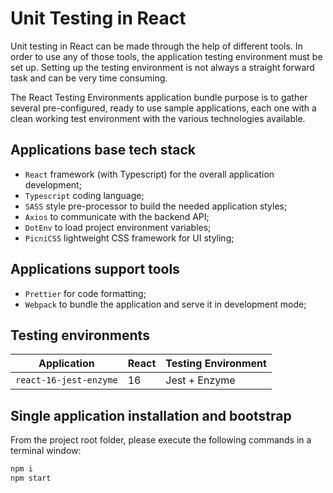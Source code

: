 # Unit Testing in React

Unit testing in React can be made through the help of different tools. In order to use any of those tools, the application testing environment must be set up. Setting up the testing environment is not always a straight forward task and can be very time consuming.

The React Testing Environments application bundle purpose is to gather several pre-configured, ready to use sample applications, each one with a clean working test environment with the various technologies available.

## Applications base tech stack

- `React` framework (with Typescript) for the overall application development;
- `Typescript` coding language;
- `SASS` style pre-processor to build the needed application styles;
- `Axios` to communicate with the backend API;
- `DotEnv` to load project environment variables;
- `PicniCSS` lightweight CSS framework for UI styling;

## Applications support tools

- `Prettier` for code formatting;
- `Webpack` to bundle the application and serve it in development mode;

## Testing environments

| Application            | React | Testing Environment |
| ---------------------- | ----- | ------------------- |
| `react-16-jest-enzyme` | 16    | Jest + Enzyme       |

## Single application installation and bootstrap

From the project root folder, please execute the following commands in a terminal window:

```bash
npm i
npm start
```

